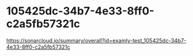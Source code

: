 # 105425dc-34b7-4e33-8ff0-c2a5fb57321c
https://sonarcloud.io/summary/overall?id=examly-test_105425dc-34b7-4e33-8ff0-c2a5fb57321c
